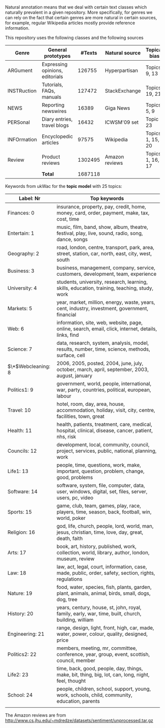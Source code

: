 Natural annotation means that we deal with certain text classes which
naturally prevalent in a given repository. More specifically, for genres
we can rely on the fact that certain genres are more natural in certain
sources, for example, regular Wikipedia articles mostly provide
reference information.

This repository uses the following classes and the following sources

| Genre       | General prototypes              | \#Texts | Natural source | Topical bias     |
|-------------|---------------------------------|---------|----------------|------------------|
| ARGument    | Expressing opinions, editorials | 126755  | Hyperpartisan  | Topics 9, 13     |
| INSTRuction | Tutorials, FAQs, manuals        | 127472  | StackExchange  | Topics 19, 21    |
| NEWS        | Reporting newswires             | 16389   | Giga News      | Topics 5, 9      |
| PERSonal    | Diary entries, travel blogs     | 16432   | ICWSM'09 set   | Topic 23         |
| INFOrmation | Encyclopedic articles           | 97575   | Wikipedia      | Topics 1, 15, 20 |
| Review      | Product reviews                 | 1302495 | Amazon reviews | Topics 1, 16, 17 |
|             | **Total**                       | 1687118 |                |                  |

Keywords from ukWac for the **topic model** with 25 topics:

| Label: Nr          | Top keywords                                                                                         |
|--------------------|------------------------------------------------------------------------------------------------------|
| Finances: 0        | insurance, property, pay, credit, home, money, card, order, payment, make, tax, cost, time           |
| Entertain: 1       | music, film, band, show, album, theatre, festival, play, live, sound, radio, song, dance, songs      |
| Geography: 2       | road, london, centre, transport, park, area, street, station, car, north, east, city, west, south    |
| Business: 3        | business, management, company, service, customers, development, team, experience                     |
| University: 4      | students, university, research, learning, skills, education, training, teaching, study, work         |
| Markets: 5         | year, market, million, energy, waste, years, cent, industry, investment, government, financial       |
| Web: 6             | information, site, web, website, page, online, search, email, click, internet, details, links, find  |
| Science: 7         | data, research, system, analysis, model, results, number, time, science, methods, surface, cell      |
| $\*$Webcleaning: 8 | 2006, 2005, posted, 2004, june, july, october, march, april, september, 2003, august, january        |
| Politics1: 9       | government, world, people, international, war, party, countries, political, european, labour         |
| Travel: 10         | hotel, room, day, area, house, accommodation, holiday, visit, city, centre, facilities, town, great  |
| Health: 11         | health, patients, treatment, care, medical, hospital, clinical, disease, cancer, patient, nhs, risk  |
| Councils: 12       | development, local, community, council, project, services, public, national, planning, work          |
| Life1: 13          | people, time, questions, work, make, important, question, problem, change, good, problems            |
| Software: 14       | software, system, file, computer, data, user, windows, digital, set, files, server, users, pc, video |
| Sports: 15         | game, club, team, games, play, race, players, time, season, back, football, win, world, poker        |
| Religion: 16       | god, life, church, people, lord, world, man, jesus, christian, time, love, day, great, death, faith  |
| Arts: 17           | book, art, history, published, work, collection, world, library, author, london, museum, review      |
| Law: 18            | law, act, legal, court, information, case, made, public, order, safety, section, rights, regulations |
| Nature: 19         | food, water, species, fish, plants, garden, plant, animals, animal, birds, small, dogs, dog, tree    |
| History: 20        | years, century, house, st, john, royal, family, early, war, time, built, church, building, william   |
| Engineering: 21    | range, design, light, front, high, car, made, water, power, colour, quality, designed, price         |
| Politics2: 22      | members, meeting, mr, committee, conference, year, group, event, scottish, council, member           |
| Life2: 23          | time, back, good, people, day, things, make, bit, thing, big, lot, can, long, night, feel, thought   |
| School: 24         | people, children, school, support, young, work, schools, child, community, education, parents        |
|                    |                                                                                                      |

The Amazon reviews are from
<http://www.cs.jhu.edu/~mdredze/datasets/sentiment/unprocessed.tar.gz>
